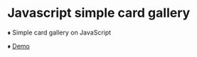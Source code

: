 # Javascript simple card gallery
♦ Simple card gallery on JavaScript


♦ [Demo](https://codepen.io/redwarbanner/full/KKmXVjE "demo here")
